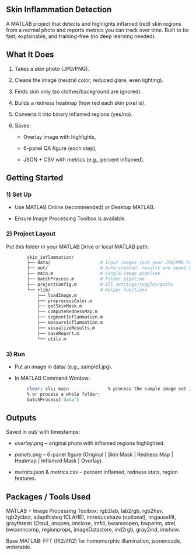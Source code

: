 ## Skin Inflammation Detection

A MATLAB project that detects and highlights inflamed (red) skin regions from a normal photo and reports metrics you can track over time. Built to be fast, explainable, and training-free (no deep learning needed).

## What It Does

1. Takes a skin photo (JPG/PNG).
2. Cleans the image (neutral color, reduced glare, even lighting).
3. Finds skin only (so clothes/background are ignored).
4. Builds a redness heatmap (how red each skin pixel is).
5. Converts it into binary inflamed regions (yes/no).

6. Saves:

   - Overlay image with highlights,

   -  6-panel QA figure (each step),

   - JSON + CSV with metrics (e.g., percent inflamed).


## Getting Started
### 1) Set Up

- Use MATLAB Online (recommended) or Desktop MATLAB.

- Ensure Image Processing Toolbox is available.

### 2) Project Layout

Put this folder in your MATLAB Drive or local MATLAB path:
```bash
        skin_inflammation/
        ├── data/                   # Input images (put your JPG/PNG here)
        ├── out/                    # Auto-created: results are saved here
        ├── main.m                  # Single-image pipeline
        ├── batchProcess.m          # Folder pipeline
        ├── projectConfig.m         # All settings/toggles/paths
        └── +lib/                   # Helper functions
            ├── loadImage.m
            ├── preprocessColor.m
            ├── getSkinMask.m
            ├── computeRednessMap.m
            ├── segmentInflammation.m
            ├── measureInflammation.m
            ├── visualizeResults.m
            ├── saveReport.m
            └── utils.m
```

### 3) Run

- Put an image in data/ (e.g., sample1.jpg).

- In MATLAB Command Window:
```bash
        clear; clc; main               % process the sample image set in projectConfig.m
        % or process a whole folder:
        batchProcess('data')
```
## Outputs

Saved in out/ with timestamps:

- *_overlay_*.png – original photo with inflamed regions highlighted.

- *_panels_*.png – 6-panel figure (Original | Skin Mask | Redness Map | Heatmap | Inflamed Mask | Overlay).

- *_metrics_*.json & *_metrics_*.csv – percent inflamed, redness stats, region features.

## Packages / Tools Used

MATLAB + Image Processing Toolbox: 
rgb2lab, lab2rgb, rgb2hsv, rgb2ycbcr, adapthisteq (CLAHE), imreducehaze (optional),
imgaussfilt, graythresh (Otsu), imopen, imclose, imfill, bwareaopen, bwperim, strel,
bwconncomp, regionprops, imageDatastore, ind2rgb, gray2ind, imshow.

Base MATLAB: FFT (fft2/ifft2) for homomorphic illumination, jsonencode, writetable.
